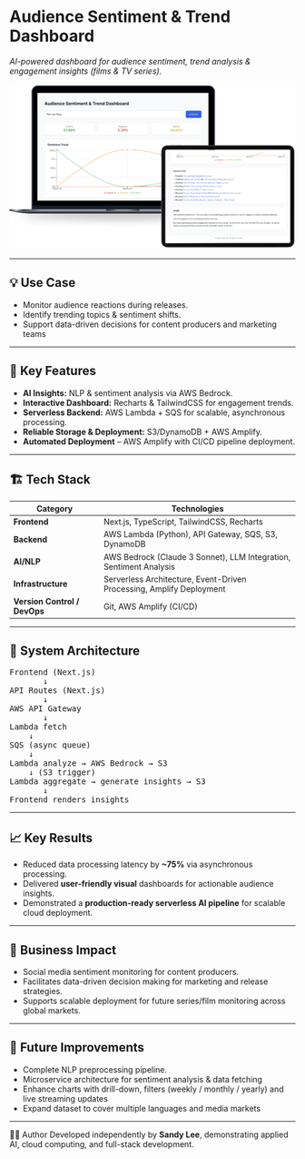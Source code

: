 # Audience Sentiment & Trend Dashboard

_AI-powered dashboard for audience sentiment, trend analysis & engagement insights (films & TV series)._
<br></br>
![Dashboard Demo](./dashboard-screenshot.svg)

---

## 💡 Use Case
* Monitor audience reactions during releases.
* Identify trending topics & sentiment shifts.
* Support data-driven decisions for content producers and marketing teams
  
---

## 🧩 Key Features

* **AI Insights:** NLP & sentiment analysis via AWS Bedrock.
* **Interactive Dashboard:** Recharts & TailwindCSS for engagement trends.
* **Serverless Backend:** AWS Lambda + SQS for scalable, asynchronous processing.
* **Reliable Storage & Deployment:** S3/DynamoDB + AWS Amplify.
* **Automated Deployment** – AWS Amplify with CI/CD pipeline deployment.


---

## 🏗️ Tech Stack

| Category | Technologies |
|-----------|---------------|
| **Frontend** | Next.js, TypeScript, TailwindCSS, Recharts |
| **Backend** | AWS Lambda (Python), API Gateway, SQS, S3, DynamoDB |
| **AI/NLP** | AWS Bedrock (Claude 3 Sonnet), LLM Integration, Sentiment Analysis |
| **Infrastructure** | Serverless Architecture, Event-Driven Processing, Amplify Deployment |
| **Version Control / DevOps** | Git, AWS Amplify (CI/CD) |

---

## 🧠 System Architecture

<pre>
Frontend (Next.js)
       ↓
API Routes (Next.js)
       ↓
AWS API Gateway
       ↓
Lambda fetch
    ↓
SQS (async queue)
    ↓
Lambda analyze → AWS Bedrock → S3
    ↓ (S3 trigger)
Lambda aggregate → generate insights → S3
       ↓
Frontend renders insights
</pre>

---

## 📈 Key Results
* Reduced data processing latency by **~75%** via asynchronous processing.
* Delivered **user-friendly visual** dashboards for actionable audience insights.
* Demonstrated a **production-ready serverless AI pipeline** for scalable cloud deployment.

---

## 💼 Business Impact
* Social media sentiment monitoring for content producers.
* Facilitates data-driven decision making for marketing and release strategies. 
* Supports scalable deployment for future series/film monitoring across global markets.

---

## 🤖 Future Improvements
* Complete NLP preprocessing pipeline.
* Microservice architecture for sentiment analysis & data fetching
* Enhance charts with drill-down, filters (weekly / monthly / yearly) and live streaming updates
* Expand dataset to cover multiple languages and media markets  

---

🧑‍💻 Author
Developed independently by **Sandy Lee**, demonstrating applied AI, cloud computing, and full-stack development.





